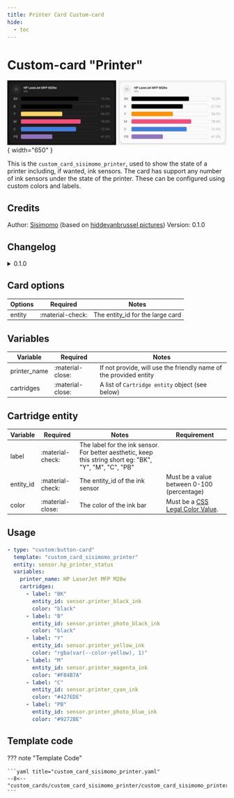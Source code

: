 ```yaml
---
title: Printer Card Custom-card
hide:
  - toc
---
```

<!-- markdownlint-disable MD046 -->

# Custom-card "Printer"

![Image title](../../docs/assets/img/custom_card_sisimomo_printer.png){ width="650" }

This is the `custom_card_sisimomo_printer`, used to show the state of a printer including, if wanted, ink sensors.
The card has support any number of ink sensors under the state of the printer. These can be configured using custom colors and labels.

## Credits

Author: [Sisimomo](https://github.com/sisimomo) (based on [hiddevanbrussel pictures](https://community.home-assistant.io/t/lovelace-ui-minimalist/322687/203))
Version: 0.1.0

## Changelog

<details>
  <summary>0.1.0</summary>
  Initial release.
</details>

## Card options

| Options      | Required         | Notes          |
|--------------|------------------|----------------|
| entity       | :material-check: | The entity_id for the large card |

## Variables

| Variable                               | Required         | Notes          |
|----------------------------------------|------------------|----------------|
| printer_name                           | :material-close: | If not provide, will use the friendly name of the provided entity |
| cartridges                             | :material-close: | A list of  `Cartridge entity` object (see below) |

## Cartridge entity

|  Variable  | Required         | Notes          | Requirement |
|------------|------------------|----------------|-------------|
| label      | :material-check: | The label for the ink sensor. For better aesthetic, keep this string short eg: "BK", "Y", "M", "C", "PB" |  |
| entity_id  | :material-check: | The entity_id of the ink sensor | Must be a value between 0-100 (percentage) |
| color      | :material-close: | The color of the ink bar | Must be a [CSS Legal Color Value](https://www.w3schools.com/cssref/css_colors_legal.asp).  |

## Usage

```yaml
- type: "custom:button-card"
  template: "custom_card_sisimomo_printer"
  entity: sensor.hp_printer_status
  variables:
    printer_name: HP LaserJet MFP M28w
    cartridges:
      - label: "BK"
        entity_id: sensor.printer_black_ink
        color: "black"
      - label: "B"
        entity_id: sensor.printer_photo_black_ink
        color: "black"
      - label: "Y"
        entity_id: sensor.printer_yellow_ink
        color: "rgba(var(--color-yellow), 1)"
      - label: "M"
        entity_id: sensor.printer_magenta_ink
        color: "#F84B7A"
      - label: "C"
        entity_id: sensor.printer_cyan_ink
        color: "#427EDE"
      - label: "PB"
        entity_id: sensor.printer_photo_blue_ink
        color: "#9272BE"
```

## Template code

??? note "Template Code"

    ```yaml title="custom_card_sisimomo_printer.yaml"
    --8<-- "custom_cards/custom_card_sisimomo_printer/custom_card_sisimomo_printer.yaml"
    ```
